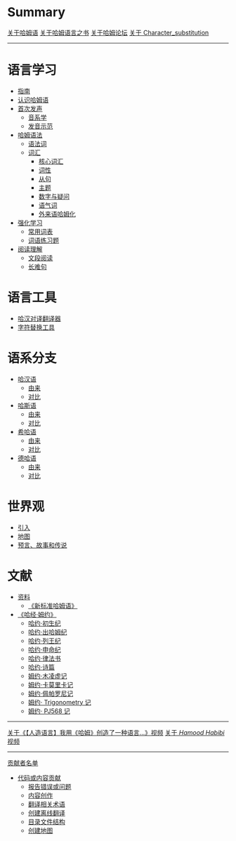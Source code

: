 # Summary

[关于哈姆语](./index.md)
[关于哈姆语言之书](./About_Book.md)
[关于哈姆论坛](./Community.md)
[关于 Character_substitution](./Character_substitution.md)

---

# 语言学习

- [指南](./Guide/index.md)
- [认识哈姆语](./First_Contact.md)
- [首次发声](./Reading/index.md)
  - [音系学](./Reading/Sound.md)
  - [发音示范]()
- [哈姆语法](./Grammar/index.md)
  - [语法词](./Grammar/Main.md)
  - [词汇](./Grammar/Words/index.md)
    - [核心词汇](./Grammar/Words/Core.md)
    - [词性](./Grammar/Words/Characteristic.md)
    - [从句](./Grammar/Words/Subordinate_clause.md)
    - [主题](./Grammar/Words/Theme.md)
    - [数字与疑问](./Grammar/Words/Num&Query.md)
    - [语气词](./Grammar/Words/Exclamations.md)
    - [外来语哈姆化](./Grammar/Words/Extern.md)
- [强化学习](./Words_Learning/index.md)
  - [常用词表](./Words_Learning/List.md)
  - [词语练习题]()
- [阅读理解]()
  - [文段阅读]()
  - [长难句]()

# 语言工具

- [哈汉对译翻译器](Translator.md)
- [字符替换工具](Replacer.md)

# 语系分支

- [哈汉语]()
  - [由来]()
  - [对比]()
- [哈斯语]()
  - [由来]()
  - [对比]()
- [希哈语]()
  - [由来]()
  - [对比]()
- [德哈语]()
  - [由来]()
  - [对比]()

# 世界观

- [引入]()
- [地图]()
- [预言、故事和传说]()

# 文献

- [资料](./Materials/index.md)
  - [《新标准哈姆语》](./Materials/New_Standard_Hamud.md)
- [《哈经·姆约》](./Materials/Bible_Hamud/index.md)
  - [哈约·初生纪](./Materials/Bible_Hamud/Newborn.md)
  - [哈约·出哈姆纪](./Materials/Bible_Hamud/Hamud.md)
  - [哈约·列王纪](./Materials/Bible_Hamud/Kings.md)
  - [哈约·申命纪](./Materials/Bible_Hamud/Souls.md)
  - [哈约·律法书](./Materials/Bible_Hamud/Laws.md)
  - [哈约·诗篇](./Materials/Bible_Hamud/Poem.md)
  - [姆约·木凌虚记](./Materials/Bible_Hamud/Record_murinsu.md)
  - [姆约·卡莫里卡记](./Materials/Bible_Hamud/Record_gamurig.md)
  - [姆约·佩帕罗尼记](./Materials/Bible_Hamud/Record_bebaron.md)
  - [姆约· Trigonometry 记]()
  - [姆约· PJ568 记]()  <!-- (./Materials/Bible_Hamud/Record_PJ568.md) -->

---

[关于《【人造语言】我用《哈姆》创造了一种语言…》视频](./lib/First_Video.md)
[关于 *Hamood Habibi* 视频](./lib/Hamood_Habibi.md)

---

[贡献者名单](./Contributors/index.md)
- [代码或内容贡献](./Contribute/index.md)
  - [报告错误或问题](./Contribute/Feedback.md)
  - [内容创作](./Contribute/Creation.md)
  - [翻译相关术语](./Contribute/Words_translate.md)
  - [创建离线翻译]()
  - [目录文件结构](./Contribute/File_structure.md)
  - [创建地图]()
